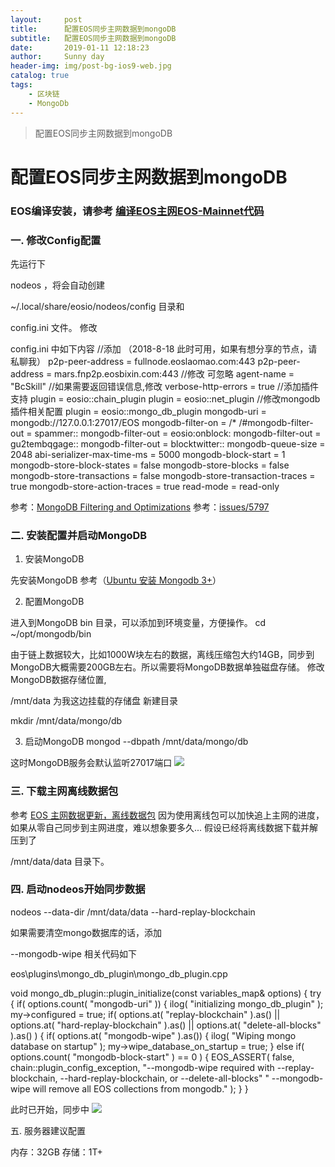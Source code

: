 ```yaml
---
layout:     post
title:      配置EOS同步主网数据到mongoDB
subtitle:   配置EOS同步主网数据到mongoDB
date:       2019-01-11 12:18:23
author:     Sunny day
header-img: img/post-bg-ios9-web.jpg
catalog: true
tags:
    - 区块链
    - MongoDb
---
```


>配置EOS同步主网数据到mongoDB

# 配置EOS同步主网数据到mongoDB


### EOS编译安装，请参考 [编译EOS主网EOS-Mainnet代码](https://www.bcskill.com/index.php/archives/405.html)

### 一. 修改Config配置

先运行下

nodeos
，将会自动创建

~/.local/share/eosio/nodeos/config
目录和

config.ini
文件。
修改

config.ini
中如下内容
//添加 （2018-8-18 此时可用，如果有想分享的节点，请私聊我） p2p-peer-address = fullnode.eoslaomao.com:443 p2p-peer-address = mars.fnp2p.eosbixin.com:443 //修改 可忽略 agent-name = "BcSkill" //如果需要返回错误信息,修改 verbose-http-errors = true //添加插件支持 plugin = eosio::chain_plugin plugin = eosio::net_plugin //修改mongodb插件相关配置 plugin = eosio::mongo_db_plugin mongodb-uri = mongodb://127.0.0.1:27017/EOS mongodb-filter-on = /* /#mongodb-filter-out = spammer:: mongodb-filter-out = eosio:onblock: mongodb-filter-out = gu2tembqgage:: mongodb-filter-out = blocktwitter:: mongodb-queue-size = 2048 abi-serializer-max-time-ms = 5000 mongodb-block-start = 1 mongodb-store-block-states = false mongodb-store-blocks = false mongodb-store-transactions = false mongodb-store-transaction-traces = true mongodb-store-action-traces = true read-mode = read-only

参考：[MongoDB Filtering and Optimizations](https://github.com/EOSIO/eos/pull/5043)
参考：[issues/5797](https://github.com/EOSIO/eos/issues/5797)

### 二. 安装配置并启动MongoDB

1. 安装MongoDB

先安装MongoDB 参考（[Ubuntu 安装 Mongodb 3+](https://www.bcskill.com/index.php/archives/327.html)）

2. 配置MongoDB

进入到MongoDB bin 目录，可以添加到环境变量，方便操作。
cd ~/opt/mongodb/bin

由于链上数据较大，比如1000W块左右的数据，离线压缩包大约14GB，同步到MongoDB大概需要200GB左右。所以需要将MongoDB数据单独磁盘存储。
修改MongoDB数据存储位置,

/mnt/data
为我这边挂载的存储盘
新建目录

mkdir /mnt/data/mongo/db

3. 启动MongoDB
mongod --dbpath /mnt/data/mongo/db

这时MongoDB服务会默认监听27017端口
![](https://www.bcskill.com/usr/uploads/2018/08/2398520095.png)

### 三. 下载主网离线数据包

参考 [EOS 主网数据更新，离线数据包](https://www.bcskill.com/index.php/archives/354.html)
因为使用离线包可以加快追上主网的进度，如果从零自己同步到主网进度，难以想象要多久...
假设已经将离线数据下载并解压到了 

/mnt/data/data
目录下。

### 四. 启动nodeos开始同步数据

nodeos --data-dir /mnt/data/data --hard-replay-blockchain

如果需要清空mongo数据库的话，添加

--mongodb-wipe
相关代码如下

eos\plugins\mongo_db_plugin\mongo_db_plugin.cpp

void mongo_db_plugin::plugin_initialize(const variables_map& options) { try { if( options.count( "mongodb-uri" )) { ilog( "initializing mongo_db_plugin" ); my->configured = true; if( options.at( "replay-blockchain" ).as<bool>() || options.at( "hard-replay-blockchain" ).as<bool>() || options.at( "delete-all-blocks" ).as<bool>() ) { if( options.at( "mongodb-wipe" ).as<bool>()) { ilog( "Wiping mongo database on startup" ); my->wipe_database_on_startup = true; } else if( options.count( "mongodb-block-start" ) == 0 ) { EOS_ASSERT( false, chain::plugin_config_exception, "--mongodb-wipe required with --replay-blockchain, --hard-replay-blockchain, or --delete-all-blocks" " --mongodb-wipe will remove all EOS collections from mongodb." ); } }

此时已开始，同步中
![](https://www.bcskill.com/usr/uploads/2018/08/77924755.png)

五. 服务器建议配置

内存：32GB
存储：1T+


